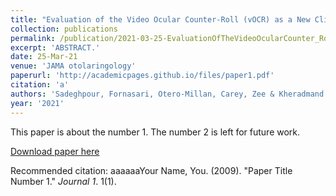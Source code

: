 ```yaml
---
title: "Evaluation of the Video Ocular Counter-Roll (vOCR) as a New Clinical Test of Otolith Function in Peripheral Vestibulopathy"
collection: publications
permalink: /publication/2021-03-25-EvaluationOfTheVideoOcularCounter_Roll_vOCR_AsANewClinicalTestO
excerpt: 'ABSTRACT.'
date: 25-Mar-21
venue: 'JAMA otolaringology'
paperurl: 'http://academicpages.github.io/files/paper1.pdf'
citation: 'a'
authors: 'Sadeghpour, Fornasari, Otero-Millan, Carey, Zee & Kheradmand'
year: '2021'
---
```

This paper is about the number 1. The number 2 is left for future work.

[Download paper here](http://academicpages.github.io/files/paper1.pdf)

Recommended citation: aaaaaaYour Name, You. (2009). "Paper Title Number 1." <i>Journal 1</i>. 1(1).
